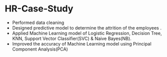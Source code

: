 # HR-Case-Study
- Performed data cleaning
- Designed predictive model to determine the attrition of the employees . <br>
- Applied Machine Learning model of Logistic Regression, Decision Tree, KNN, Support Vector Classifier(SVC) & Naive Bayes(NB).
- Improved the accuracy of Machine Learning model using Principal Component Analysis(PCA)
